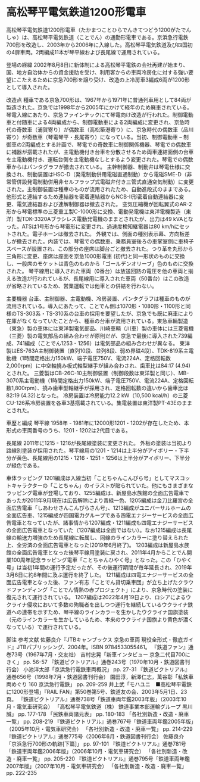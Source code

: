 # 高松琴平電気鉄道1200形電車

高松琴平電気鉄道1200形電車（たかまつことひらでんきてつどう1200がたでんしゃ）は、高松琴平電気鉄道（ことでん）の通勤形電車である。京浜急行電鉄700形を改造し、2003年から2006年に入線した。高松琴平電気鉄道及び四国初の4扉車両。2両編成11本が琴平線および長尾線で運用されている。

登場の経緯
2002年8月8日に新体制による高松琴平電鉄の会社再建が始まり、国、地方自治体からの資金援助を受け、利用客からの車両冷房化に対する強い要望にこたえるために京急700形を譲り受け、改造の上冷房車3編成6両が1200形として導入された。

改造点
種車である京急700形は、1967年から1971年に普通列車用として84両が製造された。京急では1998年から2005年にかけて経年のため廃車されている。
琴電入線にあたり、京急ファインテックにて琴電向け改造が行われた。制御電動車と付随車による4両編成から、制御電動車による2両編成に変更され、京急時代の奇数車（浦賀寄り）が偶数車（高松築港寄り）に、京急時代の偶数車（品川寄り）が奇数車（琴電琴平・長尾寄り）になっている。当初、制御電動車 – 制御車の2両編成とする計画で、琴電での奇数車に制御関係機器、琴電での偶数車に補器が搭載されたが、主電動機付き台車を分散させるため両車連結面側の台車を主電動機付き、運転台側を主電動機なしとするよう変更された。琴電での偶数車からはパンタグラフが撤去されている。
主幹制御器、制動弁は琴電仕様に交換され、制動装置はHSC-D（発電制動併用電磁直通制動）から電磁SME-D（非常管併設発電制動併用非セルフラップ式電磁弁付き三管式直通空気制動）に変更された。主制御装置は種車のものが流用されたため、自動進段式のままである。
他形式と連結するため連結器を密着連結器からNCB-II形密着自動連結器に変更、電気連結器および連解制御器は撤去された。 空気圧縮機が回転翼式のAR-2形から琴電標準の三菱重工製C-1000形に交換、電動発電機は東洋電機製造（東洋）製TDK-3320Aブラシレス電動発電機のままとされたが、出力は49 kVAとなった。ATSは1号形から琴電形に変更され、過速度検知継電器は80 km/hにセットされた。電子ホーンは撤去された。
外観では、側面の種別表示幕、方向板差しが撤去された。内装では、琴電での偶数車、乗務員室後ろの車掌室側に車椅子スペースが設置され、この部分の座席は脚台ごと撤去された。つり革を丸形から三角形に変更、座席は座面を京急1000形電車 (初代)と同一形状のものに交換し、一般席のモケットは青色のものから「ゴールデンオリーブ」色のものに交換された。
琴平線用に導入された車両（0番台）は放送回路の電圧を他の車両と揃える改造が行われているが、長尾線用に導入された車両（50番台）はこの改造が省略されているため、営業運転では他車との併結を行わない。

主要機器
台車、主制御器、主電動機、冷房装置、パンタグラフは種車のものが流用されている。導入にあたって、ことでん側は1070形・1080形・1100形と同様のTS-303系・TS-310系の台車の採用を要望したが、京急でも既に廃車により在庫がなくなっていたことから、種車の台車が流用されている。東急車輛製造（東急）製の車体には東洋製電気部品、川崎車輌（川車）製の車体には三菱電機（三菱）製の電気部品の組み合わせが原則だが、京急で最後に導入された739編成、741編成（ことでん1253 - 1256）は電気部品の組み合わせが異なる。
東洋製はES-763A主制御装置（直列10段、並列8段、弱め界磁4段）、TDK-819系主電動機（1時間定格出力150kW、端子電圧750V、電流224A、定格回転数2,000rpm）に中空軸撓み板式軸型継手が組み合わされ、歯車比は84:17 (4.94)とされた。
三菱製はCB-26C-10主制御装置（制御段数は東洋製と同じ）、MB-3070系主電動機（1時間定格出力150kW、端子電圧750V、電流224A、定格回転数1,800rpm）、撓み歯車型軸継手が採用され、定格回転数の違いから歯車比は82:19 (4.32)となった。
冷房装置は冷房能力12.2 kW（10,500 kcal/h）の三菱CU-126系冷房装置を各車3基搭載されている。集電装置は東洋製PT-43Eのままとされた。

車歴と編成
琴平線
1958年 - 1981年に12000形1201・1202が存在したため、本形式の車両番号のうち、1201・1202は2代目である。

長尾線
2011年に1215 - 1216が長尾線塗装に変更された。
外板の塗装は当初より路線別塗装が採用された。琴平線用の1201 - 1214は上半分がアイボリー・下半分が黄色、長尾線用の1215・1216・1251 - 1256は上半分がアイボリー、下半分が緑色である。

車体ラッピング
1201編成は入線当初「ことちゃんこんぴら号」としてマスコットキャラクターの「ことちゃん」のイラストが貼られていた。他にもさまざまなラッピング電車が登場しており、1255編成は、新屋島水族館の全面広告電車であったが2011年9月現在は広告解除により青緑一色、1205編成は金刀比羅宮の全面広告電車「しあわせさんこんぴらさん号」、1213編成がユニバーサルホームの全面広告車、1215編成が四国電力グループである四電エナジーサービスの全面広告電車となっていたが、諸事情から1207編成・1211編成も四電エナジーサービスの全面広告電車となっていた（1207編成は全面ではない）。なお1215編成は長尾線の輸送力増強のため長尾線に転属し、同線のラインカラーに塗り替えられた上、全労済の全面広告電車となった(2019年6月終了)。
1203編成は新屋島水族館の全面広告電車となった後琴平線用塗装に戻され、2011年4月からことでん開業100周年記念ラッピング電車「ことちゃんひやく号」となった。この「ひやく号」は当初1年間の運行予定だったが、その後運行期間が毎年延長され、2019年3月6日に約8年間に及ぶ運行を終了した。
1211編成は四電エナジーサービスの全面広告電車となった後、ファン有志「ことでん貸切乗車団」が立ち上げたクラウドファンディング「ことでん情熱の赤プロジェクト」により、京急時代の塗装に復元されて運行されている。
1207編成は2022年4月19日より、ロシアによるウクライナ侵攻において多数の殉職者を出しつつ運行を継続しているウクライナ鉄道への連帯を示すため、琴平線のラインカラーを生かしたウクライナ国旗塗装（元のラインカラーを生かしているため、本来のウクライナ国旗より黄色が濃くなっている）で運行されている。

脚注
参考文献
佐藤良介『JTBキャンブックス 京急の車両 現役全形式・徹底ガイド』JTBパブリッシング、2004年。ISBN 9784533055461。 
『鉄道ファン』通巻73号（1967年7月・交友社）
吉村忠晃「新車インタビュー 京急二代目700にきく」 pp. 56-57
『鉄道ピクトリアル』通巻243号（1970年10月・鉄道図書刊行会）
小池洋太郎「京浜急行電鉄車両概況」 pp. 27-31
『鉄道ピクトリアル』通巻656号（1998年7月・鉄道図書刊行会）
園田淳，新澤仁志，萬谷彰「私鉄車両めぐり 160 京浜急行電鉄」 pp. 209-259
井上武「モハユニ　■高松琴平電鉄に1200形登場」『RAIL FAN』第50巻第5号、鉄道友の会、2003年5月1日、23頁。 
『鉄道ピクトリアル』通巻738号「鉄道車両年鑑2003年版」（2003年10月・電気車研究会）
「高松琴平電気鉄道（株） 鉄道事業本部運輸グループ 黒川誠」 pp. 177-178
「民鉄車両諸元表」 pp. 180-183
「各社別新造・改造・廃車一覧」 pp. 208-219
『鉄道ピクトリアル』通巻767号「鉄道車両年鑑2005年版」（2005年10月・電気車研究会）
「各社別新造・改造・廃車一覧」 pp. 214-229
『鉄道ピクトリアル』通巻775号（2006年6月・鉄道図書刊行会）
佐藤良介「京浜急行700形の軌跡[下篇]」 pp. 97-101
『鉄道ピクトリアル』通巻781号「鉄道車両年鑑2006年版」（2006年10月・電気車研究会）
「各社別新造・改造・廃車一覧」 pp. 205-220
『鉄道ピクトリアル』通巻795号「鉄道車両年鑑2007年版」（2007年10月・電気車研究会）
「各社別新造・改造・廃車一覧」 pp. 222-235